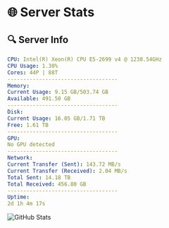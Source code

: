 # 🌐 Server Stats
## 🔍 Server Info
```yaml
CPU: Intel(R) Xeon(R) CPU E5-2699 v4 @ 1238.54GHz
CPU Usage: 1.30%
Cores: 44P | 88T
-----------------------------------
Memory:
Current Usage: 9.15 GB/503.74 GB
Available: 491.50 GB
-----------------------------------
Disk:
Current Usage: 16.05 GB/1.71 TB
Free: 1.61 TB
-----------------------------------
GPU:
No GPU detected
-----------------------------------
Network:
Current Transfer (Sent): 143.72 MB/s
Current Transfer (Received): 2.04 MB/s
Total Sent: 14.18 TB
Total Received: 456.80 GB
-----------------------------------
Uptime:
2d 1h 4m 17s
```
![GitHub Stats](https://img.shields.io/badge/Updated-2025-02-09_23:47:35-blue)